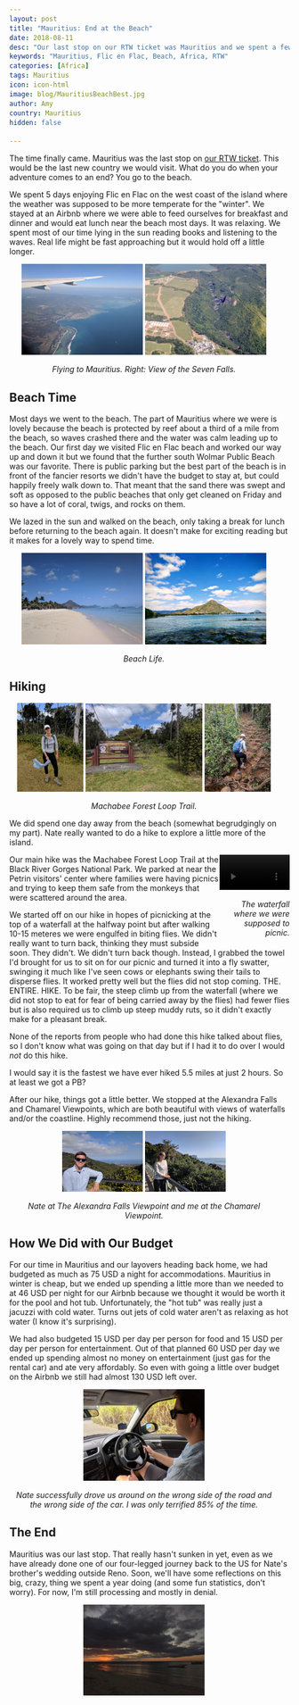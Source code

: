 ```yaml
---
layout: post
title: "Mauritius: End at the Beach"
date: 2018-08-11
desc: "Our last stop on our RTW ticket was Mauritius and we spent a few days soaking up the sun at the beach. A good way to end the trip."
keywords: "Mauritius, Flic en Flac, Beach, Africa, RTW"
categories: [Africa]
tags: Mauritius
icon: icon-html
image: blog/MauritiusBeachBest.jpg
author: Amy
country: Mauritius 
hidden: false

---
```


The time finally came. Mauritius was the last stop on [our RTW ticket](LINK). This would be the last new country we would visit. What do you do when your adventure comes to an end? You go to the beach. 

We spent 5 days enjoying Flic en Flac on the west coast of the island where the weather was supposed to be more temperate for the "winter". We stayed at an Airbnb where we were able to feed ourselves for breakfast and dinner and would eat lunch near the beach most days. It was relaxing. We spent most of our time lying in the sun reading books and listening to the waves. Real life might be fast approaching but it would hold off a little longer. 

<div style="text-align: center; max-width: calc(100% - 20px);"><a href="/static/assets/img/blog/MauritiusFlying.jpg" target="_blank"><img src="/static/assets/img/blog/MauritiusFlying.jpg" width="45%"></a> <a href="/static/assets/img/blog/MauritiusFlyingFalls.jpg" target="_blank"><img src="/static/assets/img/blog/MauritiusFlyingFalls.jpg" width="45%"></a><p><i>Flying to Mauritius. Right: View of the Seven Falls.</i></p></div><p></p>

## <i class="fa fa-check-square" aria-hidden="true" style="color:#2495C4;"></i> Beach Time

Most days we went to the beach. The part of Mauritius where we were is lovely because the beach is protected by reef about a third of a mile from the beach, so waves crashed there and the water was calm leading up to the beach. Our first day we visited Flic en Flac beach and worked our way up and down it but we found that the further south Wolmar Public Beach was our favorite. There is public parking but the best part of the beach is in front of the fancier resorts we didn't have the budget to stay at, but could happily freely walk down to. That meant that the sand there was swept and soft as opposed to the public beaches that only get cleaned on Friday and so have a lot of coral, twigs, and rocks on them. 

We lazed in the sun and walked on the beach, only taking a break for lunch before returning to the beach again. It doesn't make for exciting reading but it makes for a lovely way to spend time. 

<div style="text-align: center; max-width: calc(100% - 20px);"><a href="/static/assets/img/blog/MauritiusBeach1.jpg" target="_blank"><img src="/static/assets/img/blog/MauritiusBeach1.jpg" width="45%"></a> <a href="/static/assets/img/blog/MauritiusBeachBest.jpg" target="_blank"><img src="/static/assets/img/blog/MauritiusBeachBest.jpg" width="45%"></a><p><i>Beach Life.</i></p></div><p></p>


## <i class="fa fa-check-square" aria-hidden="true" style="color:#2495C4;"></i> Hiking

<div style="text-align: center; max-width: calc(100% - 20px);"><a href="/static/assets/img/blog/MauritiusFlySwatter.gif" target="_blank"><img src="/static/assets/img/blog/MauritiusFlySwatter.gif" width="24.5%"></a> <a href="/static/assets/img/blog/MauritiusPetrinSign.jpg" target="_blank"><img src="/static/assets/img/blog/MauritiusPetrinSign.jpg" width="43.5%"></a> <a href="/static/assets/img/blog/MauritiusHillHIke.jpg" target="_blank"><img src="/static/assets/img/blog/MauritiusHillHIke.jpg" width="24.5%"></a><p><i>Machabee Forest Loop Trail.</i></p></div><p></p>

We did spend one day away from the beach (somewhat begrudgingly on my part). Nate really wanted to do a hike to explore a little more of the island. 

<div style="float: right; text-align: right; width: 25%;"><video controls autoplay loop style="width: 100%;">
  <source src="/static/assets/img/blog/MauritiusWaterfallSmall.m4v" type="video/mp4">
  <a href="/static/assets/img/blog/MauritiusWaterfall.jpg" target="_blank"><img src="/static/assets/img/blog/MauritiusWaterfall.jpg" width="45%"></a>
</video>
<p><i>The waterfall where we were supposed to picnic.</i></p>
</div>

Our main hike was the Machabee Forest Loop Trail at the Black River Gorges National Park. We parked at near the Petrin visitors' center where families were having picnics and trying to keep them safe from the monkeys that were scattered around the area. 

We started off on our hike in hopes of picnicking at the top of a waterfall at the halfway point but after walking 10-15 meteres we were engulfed in biting flies. We didn't really want to turn back, thinking they must subside soon. They didn't. We didn't turn back though. Instead, I grabbed the towel I'd brought for us to sit on for our picnic and turned it into a fly swatter, swinging it much like I've seen cows or elephants swing their tails to disperse flies. It worked pretty well but the flies did not stop coming. THE. ENTIRE. HIKE. To be fair, the steep climb up from the waterfall (where we did not stop to eat for fear of being carried away by the flies) had fewer flies but is also required us to climb up steep muddy ruts, so it didn't exactly make for a pleasant break. 

None of the reports from people who had done this hike talked about flies, so I don't know what was going on that day but if I had it to do over I would _not_ do this hike. 

I would say it is the fastest we have ever hiked 5.5 miles at just 2 hours. So at least we got a PB? 

After our hike, things got a little better. We stopped at the Alexandra Falls and Chamarel Viewpoints, which are both beautiful with views of waterfalls and/or the coastline. Highly recommend those, just not the hiking. 

<div style="text-align: center; max-width: calc(100% - 20px);"><a href="/static/assets/img/blog/MauritiusNateOverlook.jpg" target="_blank"><img src="/static/assets/img/blog/MauritiusNateOverlook.jpg" width="30%"></a> <a href="/static/assets/img/blog/MauritiusViewpointAmy.jpg" target="_blank"><img src="/static/assets/img/blog/MauritiusViewpointAmy.jpg" width="30%"></a><p><i>Nate at The Alexandra Falls Viewpoint and me at the Chamarel Viewpoint.</i></p></div><p></p>

## <i class="fa fa-check-square" aria-hidden="true" style="color:#2495C4;"></i> How We Did with Our Budget

For our time in Mauritius and our layovers heading back home, we had budgeted as much as 75 USD a night for accommodations. Mauritius in winter is cheap, but we ended up spending a little more than we needed to at 46 USD per night for our Airbnb because we thought it would be worth it for the pool and hot tub. Unfortunately, the "hot tub" was really just a jacuzzi with cold water. Turns out jets of cold water aren't as relaxing as hot water (I know it's surprising).  

We had also budgeted 15 USD per day per person for food and 15 USD per day per person for entertainment. Out of that planned 60 USD per day we ended up spending almost no money on entertainment (just gas for the rental car) and ate very affordably. So even with going a little over budget on the Airbnb we still had almost 130 USD left over. 

<div style="text-align: center; max-width: calc(100% - 20px);"><a href="/static/assets/img/blog/MauritiusNateDrive.jpg" target="_blank"><img src="/static/assets/img/blog/MauritiusNateDrive.jpg" width="45%"></a><p><i>Nate successfully drove us around on the wrong side of the road and the wrong side of the car. I was only terrified 85% of the time.</i></p></div><p></p>


## <i class="fa fa-check-square" aria-hidden="true" style="color:#2495C4;"></i> The End

Mauritius was our last stop. That really hasn't sunken in yet, even as we have already done one of our four-legged journey back to the US for Nate's brother's wedding outside Reno. Soon, we'll have some reflections on this big, crazy, thing we spent a year doing (and some fun statistics, don't worry). For now, I'm still processing and mostly in denial. 

<div style="text-align: center; max-width: calc(100% - 20px);"><a href="/static/assets/img/blog/MauritiusSunset.jpg" target="_blank"><img src="/static/assets/img/blog/MauritiusSunset.jpg" width="45%"></a><p><i></i></p></div><p></p>